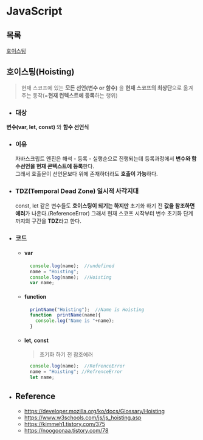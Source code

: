 # JavaScript

## 목록
   [호이스팅](#호이스팅hoisting)

## 호이스팅(Hoisting)
  > 현재 스코프에 있는 **모든 선언(변수 or 함수)** 을 **현재 스코프의 최상단**으로 옮겨주는 동작(=**현재 컨텍스트에 등록**하는 행위)
  
  * ### 대상
  **변수(var, let, const)** 와 **함수 선언식**
  
  * ### 이유
    자바스크립트 엔진은 해석 - 등록 - 실행순으로 진행되는데 등록과정에서 **변수와 함수선언을 현재 콘텍스트에 등록**한다.  
    그래서 호출문이 선언문보다 위에 존재하더라도 **호출이 가능**하다.
  
  * ### TDZ(Temporal Dead Zone)  일시적 사각지대
    const, let 같은 변수들도 **호이스팅이 되기는 하지만** 초기화 하기 전 **값을 참조하면 에러**가 나온다.(ReferenceError)
    그래서 현재 스코프 시작부터 변수 초기화 단계까지의 구간을 **TDZ**라고 한다.
  
  * ### 코드
    * #### var
      ```javascript
        console.log(name);  //undefined
        name = "Hoisting";
        console.log(name);  //Hoisting
        var name;
      ```

    * #### function
      ```javascript
        printName("Hoisting");  //Name is Hoisting
        function  printName(name){
          console.log("Name is "+name);
        }
      ```
    
    * #### let, const
      > 초기화 하기 전 참조에러
      ```javascript
        console.log(name);  //RefrenceError
        name = "Hoisting"; //RefrenceError
        let name;
      ```
      
  * ## Reference
    - https://developer.mozilla.org/ko/docs/Glossary/Hoisting
    - https://www.w3schools.com/js/js_hoisting.asp
    - https://kimmeh1.tistory.com/375
    - https://noogoonaa.tistory.com/78
